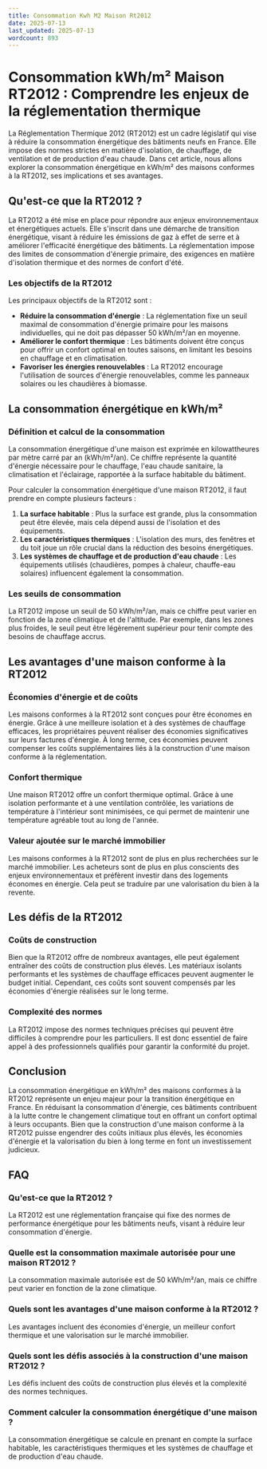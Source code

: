 ```yaml
---
title: Consommation Kwh M2 Maison Rt2012
date: 2025-07-13
last_updated: 2025-07-13
wordcount: 893
---
```


# Consommation kWh/m² Maison RT2012 : Comprendre les enjeux de la réglementation thermique

La Réglementation Thermique 2012 (RT2012) est un cadre législatif qui vise à réduire la consommation énergétique des bâtiments neufs en France. Elle impose des normes strictes en matière d'isolation, de chauffage, de ventilation et de production d'eau chaude. Dans cet article, nous allons explorer la consommation énergétique en kWh/m² des maisons conformes à la RT2012, ses implications et ses avantages.

## Qu'est-ce que la RT2012 ?

La RT2012 a été mise en place pour répondre aux enjeux environnementaux et énergétiques actuels. Elle s'inscrit dans une démarche de transition énergétique, visant à réduire les émissions de gaz à effet de serre et à améliorer l'efficacité énergétique des bâtiments. La réglementation impose des limites de consommation d'énergie primaire, des exigences en matière d'isolation thermique et des normes de confort d'été.

### Les objectifs de la RT2012

Les principaux objectifs de la RT2012 sont :

- **Réduire la consommation d'énergie** : La réglementation fixe un seuil maximal de consommation d'énergie primaire pour les maisons individuelles, qui ne doit pas dépasser 50 kWh/m²/an en moyenne.
- **Améliorer le confort thermique** : Les bâtiments doivent être conçus pour offrir un confort optimal en toutes saisons, en limitant les besoins en chauffage et en climatisation.
- **Favoriser les énergies renouvelables** : La RT2012 encourage l'utilisation de sources d'énergie renouvelables, comme les panneaux solaires ou les chaudières à biomasse.

## La consommation énergétique en kWh/m²

### Définition et calcul de la consommation

La consommation énergétique d'une maison est exprimée en kilowattheures par mètre carré par an (kWh/m²/an). Ce chiffre représente la quantité d'énergie nécessaire pour le chauffage, l'eau chaude sanitaire, la climatisation et l'éclairage, rapportée à la surface habitable du bâtiment.

Pour calculer la consommation énergétique d'une maison RT2012, il faut prendre en compte plusieurs facteurs :

1. **La surface habitable** : Plus la surface est grande, plus la consommation peut être élevée, mais cela dépend aussi de l'isolation et des équipements.
2. **Les caractéristiques thermiques** : L'isolation des murs, des fenêtres et du toit joue un rôle crucial dans la réduction des besoins énergétiques.
3. **Les systèmes de chauffage et de production d'eau chaude** : Les équipements utilisés (chaudières, pompes à chaleur, chauffe-eau solaires) influencent également la consommation.

### Les seuils de consommation

La RT2012 impose un seuil de 50 kWh/m²/an, mais ce chiffre peut varier en fonction de la zone climatique et de l'altitude. Par exemple, dans les zones plus froides, le seuil peut être légèrement supérieur pour tenir compte des besoins de chauffage accrus.

## Les avantages d'une maison conforme à la RT2012

### Économies d'énergie et de coûts

Les maisons conformes à la RT2012 sont conçues pour être économes en énergie. Grâce à une meilleure isolation et à des systèmes de chauffage efficaces, les propriétaires peuvent réaliser des économies significatives sur leurs factures d'énergie. À long terme, ces économies peuvent compenser les coûts supplémentaires liés à la construction d'une maison conforme à la réglementation.

### Confort thermique

Une maison RT2012 offre un confort thermique optimal. Grâce à une isolation performante et à une ventilation contrôlée, les variations de température à l'intérieur sont minimisées, ce qui permet de maintenir une température agréable tout au long de l'année.

### Valeur ajoutée sur le marché immobilier

Les maisons conformes à la RT2012 sont de plus en plus recherchées sur le marché immobilier. Les acheteurs sont de plus en plus conscients des enjeux environnementaux et préfèrent investir dans des logements économes en énergie. Cela peut se traduire par une valorisation du bien à la revente.

## Les défis de la RT2012

### Coûts de construction

Bien que la RT2012 offre de nombreux avantages, elle peut également entraîner des coûts de construction plus élevés. Les matériaux isolants performants et les systèmes de chauffage efficaces peuvent augmenter le budget initial. Cependant, ces coûts sont souvent compensés par les économies d'énergie réalisées sur le long terme.

### Complexité des normes

La RT2012 impose des normes techniques précises qui peuvent être difficiles à comprendre pour les particuliers. Il est donc essentiel de faire appel à des professionnels qualifiés pour garantir la conformité du projet.

## Conclusion

La consommation énergétique en kWh/m² des maisons conformes à la RT2012 représente un enjeu majeur pour la transition énergétique en France. En réduisant la consommation d'énergie, ces bâtiments contribuent à la lutte contre le changement climatique tout en offrant un confort optimal à leurs occupants. Bien que la construction d'une maison conforme à la RT2012 puisse engendrer des coûts initiaux plus élevés, les économies d'énergie et la valorisation du bien à long terme en font un investissement judicieux.

## FAQ

### Qu'est-ce que la RT2012 ?

La RT2012 est une réglementation française qui fixe des normes de performance énergétique pour les bâtiments neufs, visant à réduire leur consommation d'énergie.

### Quelle est la consommation maximale autorisée pour une maison RT2012 ?

La consommation maximale autorisée est de 50 kWh/m²/an, mais ce chiffre peut varier en fonction de la zone climatique.

### Quels sont les avantages d'une maison conforme à la RT2012 ?

Les avantages incluent des économies d'énergie, un meilleur confort thermique et une valorisation sur le marché immobilier.

### Quels sont les défis associés à la construction d'une maison RT2012 ?

Les défis incluent des coûts de construction plus élevés et la complexité des normes techniques.

### Comment calculer la consommation énergétique d'une maison ?

La consommation énergétique se calcule en prenant en compte la surface habitable, les caractéristiques thermiques et les systèmes de chauffage et de production d'eau chaude.